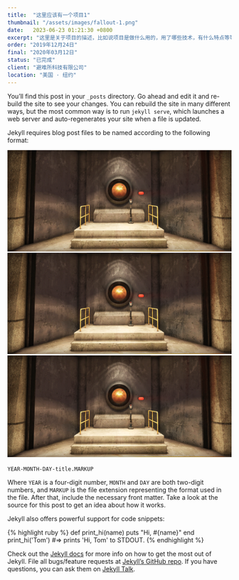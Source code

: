 ```yaml
---
title:  "这里应该有一个项目1"
thumbnail: "/assets/images/fallout-1.png"
date:   2023-06-23 01:21:30 +0800
excerpt: "这里是关于项目的描述，比如说项目是做什么用的，用了哪些技术，有什么特点等等。剩下这些是字数补丁，用于填充区块，不至于区块文字显得太少。"
order: "2019年12月24日"
final: "2020年03月12日"
status: "已完成"
client: "避难所科技有限公司"
location: "美国 · 纽约"
---
```


You’ll find this post in your `_posts` directory. Go ahead and edit it and re-build the site to see your changes. You can rebuild the site in many different ways, but the most common way is to run `jekyll serve`, which launches a web server and auto-regenerates your site when a file is updated.

Jekyll requires blog post files to be named according to the following format:

<div class="img">
<img src="/assets/images/fallout-1.png">
<img src="/assets/images/fallout-1.png">
<img src="/assets/images/fallout-1.png">
</div>

`YEAR-MONTH-DAY-title.MARKUP`

Where `YEAR` is a four-digit number, `MONTH` and `DAY` are both two-digit numbers, and `MARKUP` is the file extension representing the format used in the file. After that, include the necessary front matter. Take a look at the source for this post to get an idea about how it works.

Jekyll also offers powerful support for code snippets:

{% highlight ruby %}
def print_hi(name)
puts "Hi, #{name}"
end
print_hi('Tom')
#=> prints 'Hi, Tom' to STDOUT.
{% endhighlight %}

Check out the [Jekyll docs][jekyll-docs] for more info on how to get the most out of Jekyll. File all bugs/feature requests at [Jekyll’s GitHub repo][jekyll-gh]. If you have questions, you can ask them on [Jekyll Talk][jekyll-talk].

[jekyll-docs]: https://jekyllrb.com/docs/home
[jekyll-gh]:   https://github.com/jekyll/jekyll
[jekyll-talk]: https://talk.jekyllrb.com/
